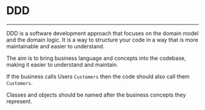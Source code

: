 # DDD

---

DDD is a software development approach that focuses on the domain model and the domain logic. It is a way to structure
your code in a way that is more maintainable and easier to understand.

The aim is to bring business language and concepts into the codebase, making it easier to understand and maintain.

If the business calls Users `Customers` then the code should also call them `Customers`.

Classes and objects should be named after the business concepts they represent.